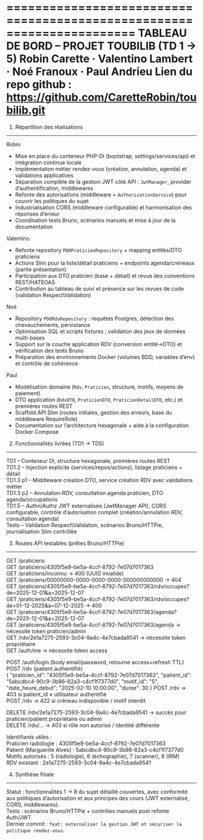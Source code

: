 ======================================================================
TABLEAU DE BORD – PROJET TOUBILIB (TD 1 → 5)
Robin Carette · Valentino Lambert · Noé Franoux · Paul Andrieu
Lien du repo github : https://github.com/CaretteRobin/toubilib.git
======================================================================

1. Répartition des réalisations
--------------------------------
Robin
  - Mise en place du conteneur PHP-DI (bootstrap, settings/services/api) et intégration continue locale
  - Implémentation métier rendez-vous (création, annulation, agenda) et validations applicatives
  - Séparation complète de la gestion JWT côté API : `JwtManager`, provider d’authentification, middlewares
  - Refonte des autorisations (middleware + `AuthorizationService`) pour couvrir les politiques du sujet
  - Industrialisation CORS (middleware configurable) et harmonisation des réponses d’erreur
  - Coordination tests Bruno, scénarios manuels et mise à jour de la documentation

Valentino
  - Refonte repository `PDOPraticienRepository` + mapping entités/DTO praticiens
  - Actions Slim pour la liste/détail praticiens + endpoints agenda/créneaux (partie présentation)
  - Participation aux DTO praticien (base + détail) et revue des conventions REST/HATEOAS
  - Contribution au tableau de suivi et présence sur les revues de code (validation Respect\Validation)

Noé
  - Repository `PDORdvRepository` : requêtes Postgres, détection des chevauchements, persistance
  - Optimisation SQL et scripts fixtures ; validation des jeux de données multi-bases
  - Support sur la couche application RDV (conversion entité→DTO) et vérification des tests Bruno
  - Préparation des environnements Docker (volumes BDD, variables d’env) et contrôle de cohérence

Paul
  - Modélisation domaine (`Rdv`, `Praticien`, structure, motifs, moyens de paiement)
  - DTO application (`RdvDTO`, `PraticienDTO`, `PraticienDetailDTO`, etc.) et premières routes REST
  - Scaffold API Slim (routes initiales, gestion des erreurs, base du middleware RequireRole)
  - Documentation sur l’architecture hexagonale + aide à la configuration Docker Compose

2. Fonctionnalités livrées (TD1 → TD5)
---------------------------------------
TD1        – Conteneur DI, structure hexagonale, premières routes REST  
TD1.2      – Injection explicite (services/repos/actions), listage praticiens + détail  
TD1.3 p1   – Middleware création DTO, service création RDV avec validations métier  
TD1.3 p2   – Annulation RDV, consultation agenda praticien, DTO agenda/occupations  
TD1.5      – Authn/Authz JWT externalisée (JwtManager API), CORS configurable, contrôle d’autorisation complet (création/annulation RDV, consultation agenda)  
Tests      – Validation Respect\Validation, scénarios Bruno/HTTPie, journalisation Slim contrôlée

3. Routes API testables (prêtes Bruno/HTTPie)
----------------------------------------------
GET  /praticiens  
GET  /praticiens/4305f5e9-be5a-4ccf-8792-7e07d7017363  
GET  /praticiens/inconnu                           -> 400 (UUID invalide)  
GET  /praticiens/00000000-0000-0000-0000-000000000000 -> 404  
GET  /praticiens/4305f5e9-be5a-4ccf-8792-7e07d7017363/rdv/occupes?de=2025-12-01&a=2025-12-07  
GET  /praticiens/4305f5e9-be5a-4ccf-8792-7e07d7017363/rdv/occupes?de=01-12-2025&a=07-12-2025 -> 400  
GET  /praticiens/4305f5e9-be5a-4ccf-8792-7e07d7017363/agenda?de=2025-12-01&a=2025-12-07  
GET  /praticiens/4305f5e9-be5a-4ccf-8792-7e07d7017363/agenda           -> nécessite token praticien/admin  
GET  /rdv/2e1a7275-2593-3c04-9a4c-4e7cbada9541                         -> nécessite token propriétaire  
GET  /auth/me                                                          -> nécessite token access

POST /auth/login  (body email/password, retourne access+refresh TTL)  
POST /rdv         (patient authentifié)  
  {
    "praticien_id": "4305f5e9-be5a-4ccf-8792-7e07d7017363",
    "patient_id":   "5abcdbc4-90c9-3b86-82a3-c4cf1f7377d0",
    "motif_id":     "5",
    "date_heure_debut": "2025-02-10 10:00:00",
    "duree": 30
  }
POST /rdv         -> 403 si patient_id ≠ utilisateur authentifié  
POST /rdv         -> 422 si créneau indisponible / motif interdit  

DELETE /rdv/2e1a7275-2593-3c04-9a4c-4e7cbada9541  -> succès pour praticien/patient propriétaire ou admin  
DELETE /rdv/...                                   -> 403 si rôle non autorisé / identité différente  

Identifiants utiles :  
  Praticien radiologie : 4305f5e9-be5a-4ccf-8792-7e07d7017363  
  Patient (Marguerite Alves) : 5abcdbc4-90c9-3b86-82a3-c4cf1f7377d0  
  Motifs autorisés : 5 (radiologie), 6 (échographie), 7 (scanner), 8 (IRM)  
  RDV existant : 2e1a7275-2593-3c04-9a4c-4e7cbada9541

4. Synthèse finale
-------------------
Statut : fonctionnalités 1 → 8 du sujet détaillé couvertes, avec conformité aux politiques d’autorisation et aux principes des cours (JWT externalisé, CORS, middlewares).  
Tests : scénarios Bruno/HTTPie + contrôles manuels post refonte Auth/JWT.  
Dernier commit : `feat: externaliser la gestion JWT et sécuriser la politique rendez-vous`.

